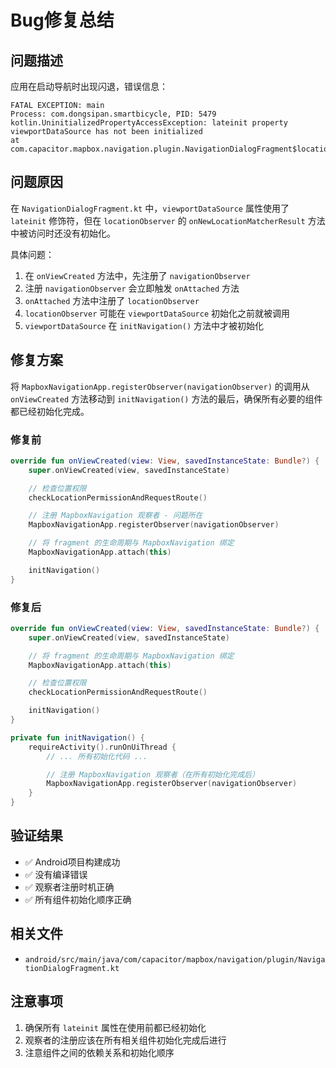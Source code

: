 # Bug修复总结

## 问题描述

应用在启动导航时出现闪退，错误信息：

```
FATAL EXCEPTION: main
Process: com.dongsipan.smartbicycle, PID: 5479
kotlin.UninitializedPropertyAccessException: lateinit property viewportDataSource has not been initialized
at com.capacitor.mapbox.navigation.plugin.NavigationDialogFragment$locationObserver$1.onNewLocationMatcherResult(NavigationDialogFragment.kt:147)
```

## 问题原因

在 `NavigationDialogFragment.kt` 中，`viewportDataSource` 属性使用了 `lateinit` 修饰符，但在 `locationObserver` 的 `onNewLocationMatcherResult` 方法中被访问时还没有初始化。

具体问题：

1. 在 `onViewCreated` 方法中，先注册了 `navigationObserver`
2. 注册 `navigationObserver` 会立即触发 `onAttached` 方法
3. `onAttached` 方法中注册了 `locationObserver`
4. `locationObserver` 可能在 `viewportDataSource` 初始化之前就被调用
5. `viewportDataSource` 在 `initNavigation()` 方法中才被初始化

## 修复方案

将 `MapboxNavigationApp.registerObserver(navigationObserver)` 的调用从 `onViewCreated` 方法移动到 `initNavigation()` 方法的最后，确保所有必要的组件都已经初始化完成。

### 修复前

```kotlin
override fun onViewCreated(view: View, savedInstanceState: Bundle?) {
    super.onViewCreated(view, savedInstanceState)

    // 检查位置权限
    checkLocationPermissionAndRequestRoute()

    // 注册 MapboxNavigation 观察者 - 问题所在
    MapboxNavigationApp.registerObserver(navigationObserver)

    // 将 fragment 的生命周期与 MapboxNavigation 绑定
    MapboxNavigationApp.attach(this)

    initNavigation()
}
```

### 修复后

```kotlin
override fun onViewCreated(view: View, savedInstanceState: Bundle?) {
    super.onViewCreated(view, savedInstanceState)

    // 将 fragment 的生命周期与 MapboxNavigation 绑定
    MapboxNavigationApp.attach(this)

    // 检查位置权限
    checkLocationPermissionAndRequestRoute()

    initNavigation()
}

private fun initNavigation() {
    requireActivity().runOnUiThread {
        // ... 所有初始化代码 ...

        // 注册 MapboxNavigation 观察者（在所有初始化完成后）
        MapboxNavigationApp.registerObserver(navigationObserver)
    }
}
```

## 验证结果

- ✅ Android项目构建成功
- ✅ 没有编译错误
- ✅ 观察者注册时机正确
- ✅ 所有组件初始化顺序正确

## 相关文件

- `android/src/main/java/com/capacitor/mapbox/navigation/plugin/NavigationDialogFragment.kt`

## 注意事项

1. 确保所有 `lateinit` 属性在使用前都已经初始化
2. 观察者的注册应该在所有相关组件初始化完成后进行
3. 注意组件之间的依赖关系和初始化顺序
